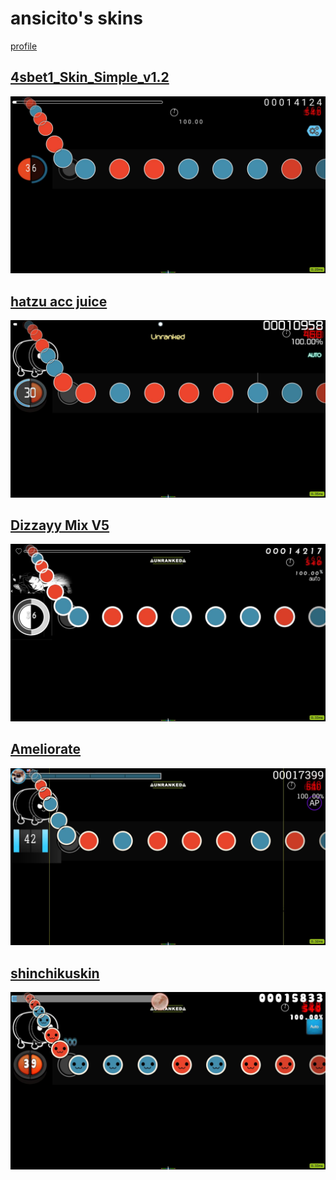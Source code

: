 # ansicito's skins
[profile](https://akatsuki.gg/u/101409)

## [4sbet1_Skin_Simple_v1.2](https://github.com/shinovosibirsk/taiko-skinhub/raw/main/skins/4sbet1_Skin_Simple%20v1.2.osk)
![](https://github.com/shinovosibirsk/taiko-skinhub/blob/main/screenshots/screenshot309.jpg)

## [hatzu acc juice](https://github.com/shinovosibirsk/taiko-skinhub/raw/main/skins/hatzu%20acc%20juice.osk)
![](https://github.com/shinovosibirsk/taiko-skinhub/blob/main/screenshots/screenshot318.jpg)

## [Dizzayy Mix V5](https://github.com/shinovosibirsk/taiko-skinhub/raw/main/skins/Dizzayy%20Mix%20V5.osk)
![](https://github.com/shinovosibirsk/taiko-skinhub/blob/main/screenshots/screenshot312.jpg)

## [Ameliorate](https://github.com/shinovosibirsk/taiko-skinhub/raw/main/skins/Ameliorate.osk)
![](https://github.com/shinovosibirsk/taiko-skinhub/blob/main/screenshots/screenshot311.jpg)

## [shinchikuskin](https://github.com/shinovosibirsk/taiko-skinhub/raw/main/skins/shinchikuskin.osk)
![](https://github.com/shinovosibirsk/taiko-skinhub/blob/main/screenshots/screenshot320.jpg)
